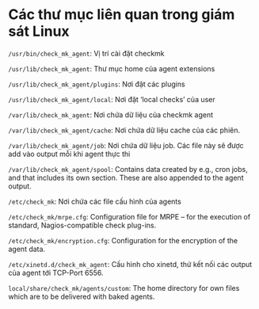 # Các thư mục liên quan trong giám sát Linux

`/usr/bin/check_mk_agent`:	Vị trí cài đặt checkmk

`/usr/lib/check_mk_agent`:	Thư mục home của agent extensions

`/usr/lib/check_mk_agent/plugins`:	Nơi đặt các plugins

`/usr/lib/check_mk_agent/local`:	Nơi đặt ‘local checks’ của user

`/var/lib/check_mk_agent`:	Nơi chứa dữ liệu của checkmk agent

`/var/lib/check_mk_agent/cache`:	Nơi chứa dữ liệu cache của các phiên.

`/var/lib/check_mk_agent/job`:	Nơi chứa dữ liệu job. Các file này sẽ được add vào output mỗi khi agent thực thi

`/var/lib/check_mk_agent/spool`:	Contains data created by e.g., cron jobs, and that includes its own section. These are also appended to the agent output.

`/etc/check_mk`:	Nơi chứa các file cấu hình của agents

`/etc/check_mk/mrpe.cfg`:	Configuration file for MRPE – for the execution of standard, Nagios-compatible check plug-ins.

`/etc/check_mk/encryption.cfg`:	Configuration for the encryption of the agent data.

`/etc/xinetd.d/check_mk_agent`:	Cấu hình cho xinetd, thứ kết nối các output của agent tới TCP-Port 6556.

`local/share/check_mk/agents/custom`:	The home directory for own files which are to be delivered with baked agents.
